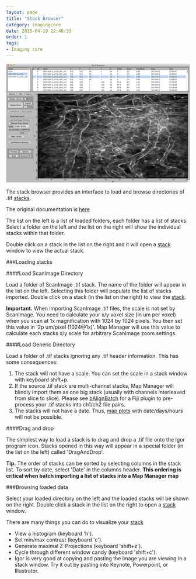 ```yaml
---
layout: page
title: "Stack Browser"
category: imagingcore
date: 2015-04-19 22:46:33
order: 1
tags:
- Imaging core
---
```


<IMG class="img-float-left" SRC="../images/mm3/mm3-stack-browser.png" WIDTH="800">

<div class="print-page-break"></div>

 
The stack browser provides an interface to load and browse directories of .tif [stacks][3].

The original documentation is [here][2]

The list on the left is a list of loaded folders, each folder has a list of stacks. Select a folder on the left and the list on the right will show the individual stacks within that folder.

Double click on a stack in the list on the right and it will open a [stack][3] window to view the actual stack.

###Loading stacks

####Load ScanImage Directory

Load a folder of ScanImage .tif stack. The name of the folder will appear in the list on the left. Selecting this folder will populate the list of stacks imported. Double click on a stack (in the list on the right) to view the [stack][3].

<p class="important"><B>Important.</B> When importing ScanImage .tif files, the scale is not set by ScanImage. You need to calculate your x/y voxel size (in um per voxel) when you scan at 1x magnification with 1024 by 1024 pixels. You then set this value in '2p um/pixel (1024@1x)'. Map Manager will use this value to calculate each stacks x/y scale for arbitrary ScanImage zoom settings.</p>

####Load Generic Directory

Load a folder of .tif stacks ignoring any .tif header information. This has some consequences:

 1. The stack will not have a scale. You can set the scale in a stack window with keyboard shift+p.
 2. If the source .tif stack are multi-channel stacks, Map Manager will blindly import them as one big stack (usually with channels interleaved from slice to slice). Please see [bAlignBatch][5] for a Fiji plugin to pre-process your .tif stacks into ch1/ch2 file pairs.
 3. The stacks will not have a date. Thus, [map plots][4] with date/days/hours will not be possible.

####Drag and drop

The simplest way to load a stack is to drag and drop a .tif file onto the Igor program icon. Stacks opened in this way will appear in a special folder (in the list on the left) called 'DragAndDrop'.

<p class="tip"><B>Tip.</B> The order of stacks can be sorted by selecting columns in the stack list. To sort by date, select 'Date' in the columns header. <b>This ordering is critical when batch importing a list of stacks into a Map Manager map</B></p>

###Browsing loaded data

Select your loaded directory on the left  and the loaded stacks will be shown on the right. Double click a stack in the list on the right to open a [stack][3] window.

There are many things you can do to visualize your [stack][3]

  - View a histogram (keyboard 'h').
  - Set min/max contrast (keyboard 'c').
  - Generate maximal Z-Projections (keyboard 'shift+z').
  - Cycle through different window candy (keyboard 'shift+c').
  - Igor is very good at copying and pasting the image you are viewing in a stack window. Try it out by pasting into Keynote, Powerpoint, or Illustrator.
  


[1]: /mapmanager/stack-browser/
[2]: http://www.robertcudmore.org/maptracker/v2/stack-browser/
[3]: /mapmanager/stack/
[4]: /mapmanager/map-plot/
[5]: https://github.com/cudmore/bob-fiji-plugins